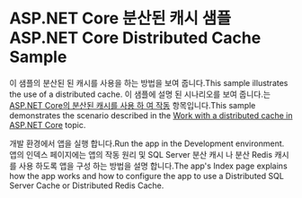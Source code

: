 # <a name="aspnet-core-distributed-cache-sample"></a><span data-ttu-id="5814e-101">ASP.NET Core 분산된 캐시 샘플</span><span class="sxs-lookup"><span data-stu-id="5814e-101">ASP.NET Core Distributed Cache Sample</span></span>

<span data-ttu-id="5814e-102">이 샘플의 분산된 된 캐시를 사용을 하는 방법을 보여 줍니다.</span><span class="sxs-lookup"><span data-stu-id="5814e-102">This sample illustrates the use of a distributed cache.</span></span> <span data-ttu-id="5814e-103">이 샘플에 설명 된 시나리오를 보여 줍니다.는 [ASP.NET Core의 분산된 캐시를 사용 하 여 작동](https://docs.microsoft.com/aspnet/core/performance/caching/distributed) 항목입니다.</span><span class="sxs-lookup"><span data-stu-id="5814e-103">This sample demonstrates the scenario described in the [Work with a distributed cache in ASP.NET Core](https://docs.microsoft.com/aspnet/core/performance/caching/distributed) topic.</span></span>

<span data-ttu-id="5814e-104">개발 환경에서 앱을 실행 합니다.</span><span class="sxs-lookup"><span data-stu-id="5814e-104">Run the app in the Development environment.</span></span> <span data-ttu-id="5814e-105">앱의 인덱스 페이지에는 앱의 작동 원리 및 SQL Server 분산 캐시 나 분산 Redis 캐시를 사용 하도록 앱을 구성 하는 방법을 설명 합니다.</span><span class="sxs-lookup"><span data-stu-id="5814e-105">The app's Index page explains how the app works and how to configure the app to use a Distributed SQL Server Cache or Distributed Redis Cache.</span></span>
